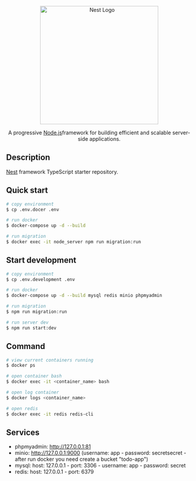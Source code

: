 <p align="center">
  <a href="http://nestjs.com/" target="blank"><img src="https://nestjs.com/img/logo_text.svg" width="320" alt="Nest Logo" /></a>
</p>

[circleci-image]: https://img.shields.io/circleci/build/github/nestjs/nest/master?token=abc123def456
[circleci-url]: https://circleci.com/gh/nestjs/nest

<p align="center">
A progressive <a href="http://nodejs.org" target="_blank">Node.js</a>framework for building efficient and scalable server-side applications.
</p>

## Description

[Nest](https://github.com/nestjs/nest) framework TypeScript starter repository.

## Quick start

```bash
# copy environment
$ cp .env.docer .env

# run docker
$ docker-compose up -d --build

# run migration
$ docker exec -it node_server npm run migration:run
```

## Start development

```bash
# copy environment
$ cp .env.development .env

# run docker
$ docker-compose up -d --build mysql redis minio phpmyadmin

# run migration
$ npm run migration:run

# run server dev
$ npm run start:dev
```

## Command

```bash
# view current containers running
$ docker ps

# open container bash
$ docker exec -it <container_name> bash

# open log container
$ docker logs <container_name>

# open redis
$ docker exec -it redis redis-cli
```

## Services

- phpmyadmin: http://127.0.0.1:81
- minio: http://127.0.0.1:9000 (username: app - password: secretsecret - after run docker you need create a bucket "todo-app")
- mysql: host: 127.0.0.1 - port: 3306 - username: app - password: secret
- redis: host: 127.0.0.1 - port: 6379
